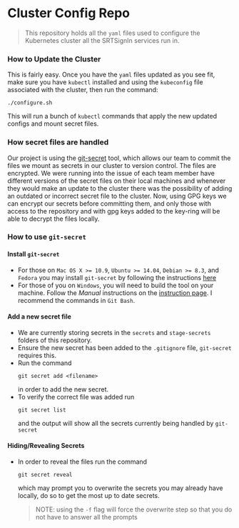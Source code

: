 # Cluster Config Repo

>This repository holds all the `yaml` files used to configure the Kubernetes cluster all the SRTSignIn services run in.

### How to Update the Cluster

This is fairly easy. Once you have the `yaml` files updated as you see fit, make sure you have `kubectl` installed and using the `kubeconfig` file associated with the cluster, then run the command:
```shell
./configure.sh
```
This will run a bunch of `kubectl` commands that apply the new updated configs and mount secret files.

### How secret files are handled

Our project is using the [git-secret](http://git-secret.io/) tool, which allows our team to commit the files we mount as secrets in our cluster to version control. The files are encrypted. We were running into the issue of each team member have different versions of the secret files on their local machines and whenever they would make an update to the cluster there was the possibility of adding an outdated or incorrect secret file to the cluster. Now, using GPG keys we can encrypt our secrets before committing them, and only those with access to the repository and with gpg keys added to the key-ring will be able to decrypt the files locally.

### How to use `git-secret`

#### Install `git-secret`

- For those on `Mac OS X >= 10.9`, `Ubuntu >= 14.04`, `Debian >= 8.3`, and `Fedora` you may install `git-secret` by following the instructions [here](http://git-secret.io/installation)
- For those of you on `Windows`, you will need to build the tool on your machine. Follow the *Manual* instructions on the [instruction page](http://git-secret.io/installation). I recommend the commands in `Git Bash`.

#### Add a new secret file

- We are currently storing secrets in the `secrets` and `stage-secrets` folders of this repository.
- Ensure the new secret has been added to the `.gitignore` file, `git-secret` requires this.
- Run the command 
    ```shell
    git secret add <filename>
    ```
    in order to add the new secret.
- To verify the correct file was added run 
    ```shell
    git secret list
    ```
    and the output will show all the secrets currently being handled by `git-secret`

#### Hiding/Revealing Secrets

- In order to reveal the files run the command
    ```shell
    git secret reveal
    ```
    which may prompt you to overwrite the secrets you may already have locally, do so to get the most up to date secrets.
    >NOTE: using the `-f` flag will force the overwrite step so that you do not have to answer all the prompts